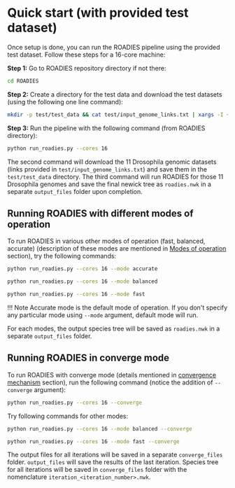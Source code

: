 # Quick start (with provided test dataset)

Once setup is done, you can run the ROADIES pipeline using the provided test dataset. Follow these steps for a 16-core machine:

**Step 1:** Go to ROADIES repository directory if not there:

```bash
cd ROADIES
```

**Step 2:** Create a directory for the test data and download the test datasets (using the following one line command):

```bash
mkdir -p test/test_data && cat test/input_genome_links.txt | xargs -I {} sh -c 'wget -O test/test_data/$(basename {}) {}'
```
**Step 3:** Run the pipeline with the following command (from ROADIES directory):

```bash
python run_roadies.py --cores 16
```

The second command will download the 11 Drosophila genomic datasets (links provided in `test/input_genome_links.txt`) and save them in the `test/test_data` directory. The third command will run ROADIES for those 11 Drosophila genomes and save the final newick tree as `roadies.nwk` in a separate `output_files` folder upon completion.

## Running ROADIES with different modes of operation

To run ROADIES in various other modes of operation (fast, balanced, accurate) (description of these modes are mentioned in [Modes of operation](index.md#modes-of-operation) section), try the following commands:

```bash
python run_roadies.py --cores 16 --mode accurate
```

```bash
python run_roadies.py --cores 16 --mode balanced
```

```bash
python run_roadies.py --cores 16 --mode fast
```
!!! Note
    Accurate mode is the default mode of operation. If you don't specify any particular mode using `--mode` argument, default mode will run.

For each modes, the output species tree will be saved as `roadies.nwk` in a separate `output_files` folder.

## Running ROADIES in converge mode

To run ROADIES with converge mode (details mentioned in [convergence mechanism](index.md#convergence-mechanism) section), run the following command (notice the addition of `--converge` argument):

```bash
python run_roadies.py --cores 16 --converge
```

Try following commands for other modes:

```bash
python run_roadies.py --cores 16 --mode balanced --converge
```
```bash
python run_roadies.py --cores 16 --mode fast --converge
```

The output files for all iterations will be saved in a separate `converge_files` folder. `output_files` will save the results of the last iteration. Species tree for all iterations will be saved in `converge_files` folder with the nomenclature `iteration_<iteration_number>.nwk`.
